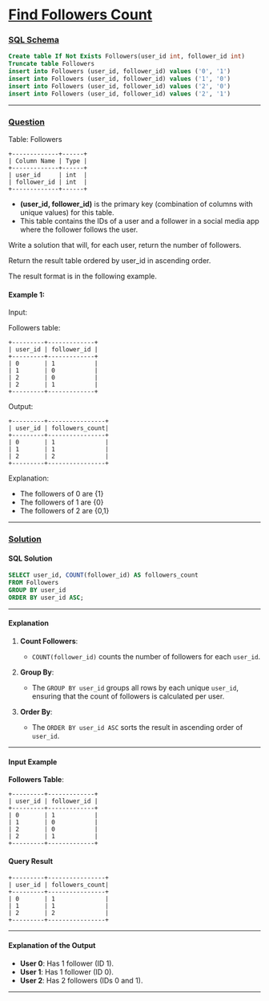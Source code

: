 # [Find Followers Count](#find-followers-count)

### [SQL Schema](#sql-schema)
```sql
Create table If Not Exists Followers(user_id int, follower_id int)
Truncate table Followers
insert into Followers (user_id, follower_id) values ('0', '1')
insert into Followers (user_id, follower_id) values ('1', '0')
insert into Followers (user_id, follower_id) values ('2', '0')
insert into Followers (user_id, follower_id) values ('2', '1')
```

---

### [Question](#question)

Table: Followers
```
+-------------+------+
| Column Name | Type |
+-------------+------+
| user_id     | int  |
| follower_id | int  |
+-------------+------+
```
- **(user_id, follower_id)** is the primary key (combination of columns with unique values) for this table.
- This table contains the IDs of a user and a follower in a social media app where the follower follows the user.
 

Write a solution that will, for each user, return the number of followers.

Return the result table ordered by user_id in ascending order.

The result format is in the following example.

 

#### Example 1:

Input: 

Followers table:
```
+---------+-------------+
| user_id | follower_id |
+---------+-------------+
| 0       | 1           |
| 1       | 0           |
| 2       | 0           |
| 2       | 1           |
+---------+-------------+
```
Output: 
```
+---------+----------------+
| user_id | followers_count|
+---------+----------------+
| 0       | 1              |
| 1       | 1              |
| 2       | 2              |
+---------+----------------+
```
Explanation: 
- The followers of 0 are {1}
- The followers of 1 are {0}
- The followers of 2 are {0,1}

---

### [Solution](#solution)

#### SQL Solution
```sql
SELECT user_id, COUNT(follower_id) AS followers_count
FROM Followers
GROUP BY user_id
ORDER BY user_id ASC;
```

---

#### Explanation

1. **Count Followers**:
   - `COUNT(follower_id)` counts the number of followers for each `user_id`.

2. **Group By**:
   - The `GROUP BY user_id` groups all rows by each unique `user_id`, ensuring that the count of followers is calculated per user.

3. **Order By**:
   - The `ORDER BY user_id ASC` sorts the result in ascending order of `user_id`.

---

#### Input Example

**Followers Table**:
```
+---------+-------------+
| user_id | follower_id |
+---------+-------------+
| 0       | 1           |
| 1       | 0           |
| 2       | 0           |
| 2       | 1           |
+---------+-------------+
```

#### Query Result
```
+---------+----------------+
| user_id | followers_count|
+---------+----------------+
| 0       | 1              |
| 1       | 1              |
| 2       | 2              |
+---------+----------------+
```

---

#### Explanation of the Output
- **User 0**: Has 1 follower (ID 1).
- **User 1**: Has 1 follower (ID 0).
- **User 2**: Has 2 followers (IDs 0 and 1).

---
